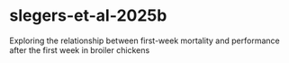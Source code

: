 # slegers-et-al-2025b
Exploring the relationship between first-week mortality and performance after the first week in broiler chickens
